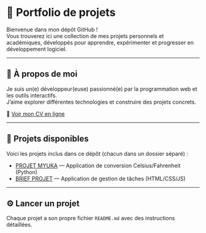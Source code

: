 # 🚀 Portfolio de projets

Bienvenue dans mon dépôt GitHub !  
Vous trouverez ici une collection de mes projets personnels et académiques, développés pour apprendre, expérimenter et progresser en développement logiciel.

---

## 👤 À propos de moi

Je suis un(e) développeur(euse) passionné(e) par la programmation web et les outils interactifs.  
J’aime explorer différentes technologies et construire des projets concrets.

📄 [Voir mon CV en ligne](https://cv-jhonny.onrender.com)  



---

## 💼 Projets disponibles

Voici les projets inclus dans ce dépôt (chacun dans un dossier séparé) :

- [PROJET MYUKA](./PROJET%20MYUKA) — Application de conversion Celsius/Fahrenheit (Python)
- [BRIEF PROJET](./BRIEF%20PROJET) — Application de gestion de tâches (HTML/CSS/JS)


---

## ⚙️ Lancer un projet

Chaque projet a son propre fichier `README.md` avec des instructions détaillées.
